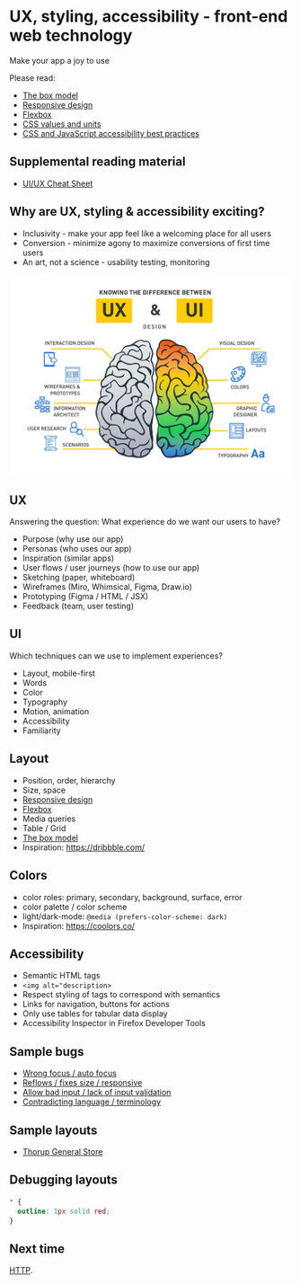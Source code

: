 # UX, styling, accessibility - front-end web technology

Make your app a joy to use

Please read:

- [The box model](https://developer.mozilla.org/en-US/docs/Learn/CSS/Building_blocks/The_box_model)
- [Responsive design](https://developer.mozilla.org/en-US/docs/Learn/CSS/CSS_layout/Responsive_Design)
- [Flexbox](https://developer.mozilla.org/en-US/docs/Learn/CSS/CSS_layout/Flexbox)
- [CSS values and units](https://developer.mozilla.org/en-US/docs/Learn/CSS/Building_blocks/Values_and_units)
- [CSS and JavaScript accessibility best practices](https://developer.mozilla.org/en-US/docs/Learn/Accessibility/CSS_and_JavaScript)

## Supplemental reading material

- [UI/UX Cheat Sheet](https://zerotomastery.io/cheatsheets/ui-ux-design-cheat-sheet/)

## Why are UX, styling & accessibility exciting?

- Inclusivity - make your app feel like a welcoming place for all users
- Conversion - minimize agony to maximize conversions of first time users
- An art, not a science - usability testing, monitoring

![UX vs UI design](./imaginxp-ui-ux.jpg)

## UX

Answering the question: What experience do we want our users to have?

- Purpose (why use our app)
- Personas (who uses our app)
- Inspiration (similar apps)
- User flows / user journeys (how to use our app)
- Sketching (paper, whiteboard)
- Wireframes (Miro, Whimsical, Figma, Draw.io)
- Prototyping (Figma / HTML / JSX)
- Feedback (team, user testing)

## UI

Which techniques can we use to implement experiences?

- Layout, mobile-first
- Words
- Color
- Typography
- Motion, animation
- Accessibility
- Familiarity

## Layout

- Position, order, hierarchy
- Size, space
- [Responsive design](https://developer.mozilla.org/en-US/docs/Learn/CSS/CSS_layout/Responsive_Design)
- [Flexbox](https://developer.mozilla.org/en-US/docs/Learn/CSS/CSS_layout/Flexbox)
- Media queries
- Table / Grid
- [The box model](https://developer.mozilla.org/en-US/docs/Learn/CSS/Building_blocks/The_box_model)
- Inspiration: https://dribbble.com/

## Colors

- color roles: primary, secondary, background, surface, error
- color palette / color scheme
- light/dark-mode: `@media (prefers-color-scheme: dark)`
- Inspiration: https://coolors.co/

## Accessibility

- Semantic HTML tags
- `<img alt="description>`
- Respect styling of tags to correspond with semantics
- Links for navigation, buttons for actions
- Only use tables for tabular data display
- Accessibility Inspector in Firefox Developer Tools

## Sample bugs

- [Wrong focus / auto focus](./login-focus.png)
- [Reflows / fixes size / responsive](./reflow/)
- [Allow bad input / lack of input validation](./bad-input.png)
- [Contradicting language / terminology](./terminology.png)

## Sample layouts

- [Thorup General Store](https://github.com/larsthorup/css-layout-demo)

## Debugging layouts

```css
* {
  outline: 1px solid red;
}
```

## Next time

[HTTP](../08-http/).
